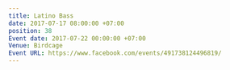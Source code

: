 ```yaml
---
title: Latino Bass
date: 2017-07-17 08:00:00 +07:00
position: 38
Event date: 2017-07-22 00:00:00 +07:00
Venue: Birdcage
Event URL: https://www.facebook.com/events/491738124496819/
---
```


